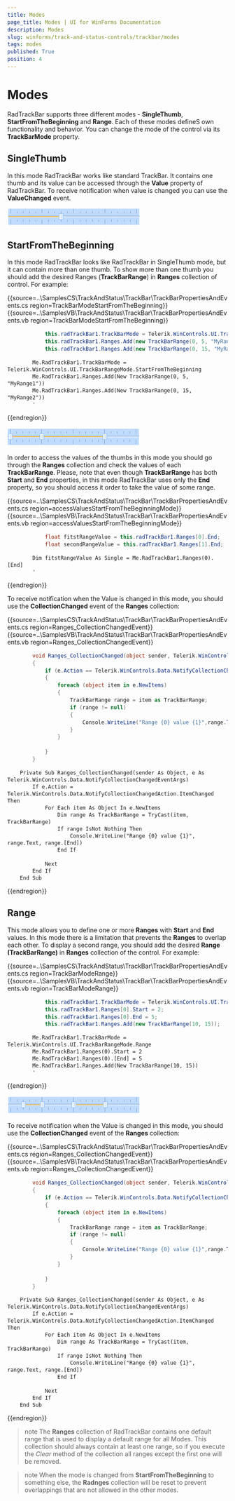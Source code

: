 ```yaml
---
title: Modes
page_title: Modes | UI for WinForms Documentation
description: Modes
slug: winforms/track-and-status-controls/trackbar/modes
tags: modes
published: True
position: 4
---
```


# Modes

RadTrackBar supports three different modes - __SingleThumb__, __StartFromTheBeginning__ and __Range__. Each of these modes defineS own functionality and behavior. You can change the mode of the control via its __TrackBarMode__ property.
      

## SingleThumb

In this mode RadTrackBar works like standard TrackBar. It contains one thumb and its value can be accessed through the __Value__ property of RadTrackBar. To receive notification when value is changed you can use the __ValueChanged__ event.

![track-and-status-controls-trackbar-modes 001](images/track-and-status-controls-trackbar-modes001.png)

## StartFromTheBeginning

In this mode RadTrackBar looks like RadTrackBar in SingleThumb mode, but it can contain more than one thumb. To show more than one thumb you should add the desired Ranges (__TrackBarRange__) in __Ranges__ collection of control. For example:

{{source=..\SamplesCS\TrackAndStatus\TrackBar\TrackBarPropertiesAndEvents.cs region=TrackBarModeStartFromTheBeginning}} 
{{source=..\SamplesVB\TrackAndStatus\TrackBar\TrackBarPropertiesAndEvents.vb region=TrackBarModeStartFromTheBeginning}} 

````C#
            this.radTrackBar1.TrackBarMode = Telerik.WinControls.UI.TrackBarRangeMode.StartFromTheBeginning;
            this.radTrackBar1.Ranges.Add(new TrackBarRange(0, 5, "MyRange1"));
            this.radTrackBar1.Ranges.Add(new TrackBarRange(0, 15, "MyRange2"));
````
````VB.NET
        Me.RadTrackBar1.TrackBarMode = Telerik.WinControls.UI.TrackBarRangeMode.StartFromTheBeginning
        Me.RadTrackBar1.Ranges.Add(New TrackBarRange(0, 5, "MyRange1"))
        Me.RadTrackBar1.Ranges.Add(New TrackBarRange(0, 15, "MyRange2"))
        '
````

{{endregion}} 


![track-and-status-controls-trackbar-modes 002](images/track-and-status-controls-trackbar-modes002.png)

In order to access the values of the thumbs in this mode you should go through the __Ranges__ collection and check the values of each __TrackBarRange__. Please, note that even though __TrackBarRange__ has both __Start__ and __End__ properties, in this mode RadTrackBar uses only the __End__ property, so you should access it order to take the value of some range.

{{source=..\SamplesCS\TrackAndStatus\TrackBar\TrackBarPropertiesAndEvents.cs region=accessValuesStartFromTheBeginningMode}} 
{{source=..\SamplesVB\TrackAndStatus\TrackBar\TrackBarPropertiesAndEvents.vb region=accessValuesStartFromTheBeginningMode}} 

````C#
            float fitstRangeValue = this.radTrackBar1.Ranges[0].End;
            float secondRangeValue = this.radTrackBar1.Ranges[1].End;
````
````VB.NET
        Dim fitstRangeValue As Single = Me.RadTrackBar1.Ranges(0).[End]
        '
````

{{endregion}} 

To receive notification when the Value is changed in this mode, you should use the __CollectionChanged__ event of the __Ranges__ collection:

{{source=..\SamplesCS\TrackAndStatus\TrackBar\TrackBarPropertiesAndEvents.cs region=Ranges_CollectionChangedEvent}} 
{{source=..\SamplesVB\TrackAndStatus\TrackBar\TrackBarPropertiesAndEvents.vb region=Ranges_CollectionChangedEvent}} 

````C#
        void Ranges_CollectionChanged(object sender, Telerik.WinControls.Data.NotifyCollectionChangedEventArgs e)
        {
            if (e.Action == Telerik.WinControls.Data.NotifyCollectionChangedAction.ItemChanged) 
            {
                foreach (object item in e.NewItems)
                {
                    TrackBarRange range = item as TrackBarRange;
                    if (range != null)
                    {
                        Console.WriteLine("Range {0} value {1}",range.Text, range.End);
                    }
                }

            }
        }
````
````VB.NET
    Private Sub Ranges_CollectionChanged(sender As Object, e As Telerik.WinControls.Data.NotifyCollectionChangedEventArgs)
        If e.Action = Telerik.WinControls.Data.NotifyCollectionChangedAction.ItemChanged Then
            For Each item As Object In e.NewItems
                Dim range As TrackBarRange = TryCast(item, TrackBarRange)
                If range IsNot Nothing Then
                    Console.WriteLine("Range {0} value {1}", range.Text, range.[End])
                End If

            Next
        End If
    End Sub
````

{{endregion}} 

## Range

This mode allows you to define one or more __Ranges__ with __Start__ and __End__ values.  In this mode there is a limitation that prevents the __Ranges__ to overlap each other. To display a second range, you should add  the desired __Range (TrackBarRange)__ in __Ranges__ collection of the control. For example:

{{source=..\SamplesCS\TrackAndStatus\TrackBar\TrackBarPropertiesAndEvents.cs region=TrackBarModeRange}} 
{{source=..\SamplesVB\TrackAndStatus\TrackBar\TrackBarPropertiesAndEvents.vb region=TrackBarModeRange}} 

````C#
            this.radTrackBar1.TrackBarMode = Telerik.WinControls.UI.TrackBarRangeMode.Range;
            this.radTrackBar1.Ranges[0].Start = 2;
            this.radTrackBar1.Ranges[0].End = 5;
            this.radTrackBar1.Ranges.Add(new TrackBarRange(10, 15));
````
````VB.NET
        Me.RadTrackBar1.TrackBarMode = Telerik.WinControls.UI.TrackBarRangeMode.Range
        Me.RadTrackBar1.Ranges(0).Start = 2
        Me.RadTrackBar1.Ranges(0).[End] = 5
        Me.RadTrackBar1.Ranges.Add(New TrackBarRange(10, 15))
        '
````

{{endregion}} 

![track-and-status-controls-trackbar-modes 003](images/track-and-status-controls-trackbar-modes003.png)

To receive notification when the Value is changed in this mode, you should use the __CollectionChanged__ event of the __Ranges__ collection:

{{source=..\SamplesCS\TrackAndStatus\TrackBar\TrackBarPropertiesAndEvents.cs region=Ranges_CollectionChangedEvent}} 
{{source=..\SamplesVB\TrackAndStatus\TrackBar\TrackBarPropertiesAndEvents.vb region=Ranges_CollectionChangedEvent}} 

````C#
        void Ranges_CollectionChanged(object sender, Telerik.WinControls.Data.NotifyCollectionChangedEventArgs e)
        {
            if (e.Action == Telerik.WinControls.Data.NotifyCollectionChangedAction.ItemChanged) 
            {
                foreach (object item in e.NewItems)
                {
                    TrackBarRange range = item as TrackBarRange;
                    if (range != null)
                    {
                        Console.WriteLine("Range {0} value {1}",range.Text, range.End);
                    }
                }

            }
        }
````
````VB.NET
    Private Sub Ranges_CollectionChanged(sender As Object, e As Telerik.WinControls.Data.NotifyCollectionChangedEventArgs)
        If e.Action = Telerik.WinControls.Data.NotifyCollectionChangedAction.ItemChanged Then
            For Each item As Object In e.NewItems
                Dim range As TrackBarRange = TryCast(item, TrackBarRange)
                If range IsNot Nothing Then
                    Console.WriteLine("Range {0} value {1}", range.Text, range.[End])
                End If

            Next
        End If
    End Sub
````

{{endregion}} 

>note The __Ranges__ collection of RadTrackBar contains one default range that is used to display a default range for all Modes. This collection should always contain at least one range, so if you execute the *Clear* method of the collection all ranges except the first one will be removed.
>

>note When the mode is changed from __StartFromTheBeginning__ to something else, the __Radnges__ collection will be reset to prevent overlappings that are not allowed in the other modes.
>

